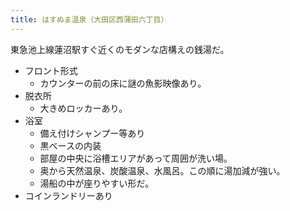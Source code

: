 ```yaml
---
title: はすぬま温泉（大田区西蒲田六丁目）
---
```


東急池上線蓮沼駅すぐ近くのモダンな店構えの銭湯だ。

* フロント形式
  * カウンターの前の床に謎の魚影映像あり。
* 脱衣所
  * 大きめロッカーあり。
* 浴室
  * 備え付けシャンプー等あり
  * 黒ベースの内装
  * 部屋の中央に浴槽エリアがあって周囲が洗い場。
  * 奥から天然温泉、炭酸温泉、水風呂。この順に湯加減が強い。
  * 湯船の中が座りやすい形だ。
* コインランドリーあり
